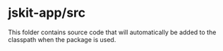 # jskit-app/src

This folder contains source code that will automatically be added to the classpath when
the package is used.
